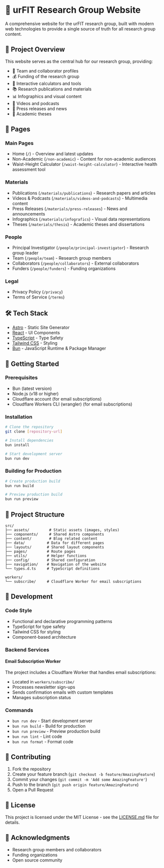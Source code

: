 # 🔬 urFIT Research Group Website

A comprehensive website for the urFIT research group, built with modern web technologies to provide a single source of truth for all research group content.

## 🎯 Project Overview

This website serves as the central hub for our research group, providing:

- 👥 Team and collaborator profiles
- 💰 Funding of the research group
- 🧮 Interactive calculators and tools
- 📚 Research publications and materials
- 📊 Infographics and visual content
- 🎥 Videos and podcasts
- 📰 Press releases and news
- 📜 Academic theses

## 📑 Pages

### Main Pages

- Home (`/`) - Overview and latest updates
- Non-Academic (`/non-academic`) - Content for non-academic audiences
- Waist-Height Calculator (`/waist-height-calculator`) - Interactive health assessment tool

### Materials

- Publications (`/materials/publications`) - Research papers and articles
- Videos & Podcasts (`/materials/videos-and-podcasts`) - Multimedia content
- Press Releases (`/materials/press-releases`) - News and announcements
- Infographics (`/materials/infografics`) - Visual data representations
- Theses (`/materials/thesis`) - Academic theses and dissertations

### People

- Principal Investigator (`/people/principal-investigator`) - Research group leader
- Team (`/people/team`) - Research group members
- Collaborators (`/people/collaborators`) - External collaborators
- Funders (`/people/funders`) - Funding organizations

### Legal

- Privacy Policy (`/privacy`)
- Terms of Service (`/terms`)

## 🛠 Tech Stack

- [Astro](https://astro.build/) - Static Site Generator
- [React](https://reactjs.org/) - UI Components
- [TypeScript](https://www.typescriptlang.org/) - Type Safety
- [Tailwind CSS](https://tailwindcss.com/) - Styling
- [Bun](https://bun.sh/) - JavaScript Runtime & Package Manager

## 🚀 Getting Started

### Prerequisites

- Bun (latest version)
- Node.js (v18 or higher)
- Cloudflare account (for email subscriptions)
- Cloudflare Workers CLI (wrangler) (for email subscriptions)

### Installation

```bash
# Clone the repository
git clone [repository-url]

# Install dependencies
bun install

# Start development server
bun run dev
```

### Building for Production

```bash
# Create production build
bun run build

# Preview production build
bun run preview
```

## 📁 Project Structure

```
src/
├── assets/         # Static assets (images, styles)
├── components/     # Shared Astro components
├── content/        # Blog related content
├── data/          # Data for different pages
├── layouts/       # Shared layout components
├── pages/         # Route pages
├── utils/         # Helper functions
├── config/        # Shared configuration
├── navigation/    # Navigation of the website
└── types.d.ts     # TypeScript definitions

workers/
└── subscribe/     # Cloudflare Worker for email subscriptions
```

## 🧪 Development

### Code Style

- Functional and declarative programming patterns
- TypeScript for type safety
- Tailwind CSS for styling
- Component-based architecture

### Backend Services

#### Email Subscription Worker

The project includes a Cloudflare Worker that handles email subscriptions:

- Located in `workers/subscribe/`
- Processes newsletter sign-ups
- Sends confirmation emails with custom templates
- Manages subscription status

### Commands

- `bun run dev` - Start development server
- `bun run build` - Build for production
- `bun run preview` - Preview production build
- `bun run lint` - Lint code
- `bun run format` - Format code

## 📝 Contributing

1. Fork the repository
2. Create your feature branch (`git checkout -b feature/AmazingFeature`)
3. Commit your changes (`git commit -m 'Add some AmazingFeature'`)
4. Push to the branch (`git push origin feature/AmazingFeature`)
5. Open a Pull Request

## 📄 License

This project is licensed under the MIT License - see the [LICENSE.md](LICENSE.md) file for details.

## 🤝 Acknowledgments

- Research group members and collaborators
- Funding organizations
- Open source community
